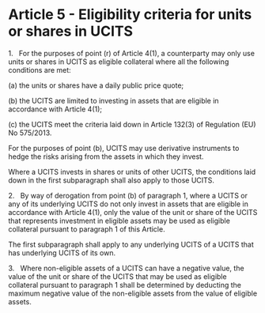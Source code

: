 # Article 5 - Eligibility criteria for units or shares in UCITS


1.   For the purposes of point (r) of Article 4(1), a counterparty may only use units or shares in UCITS as eligible collateral where all the following conditions are met:

(a) the units or shares have a daily public price quote;

(b) the UCITS are limited to investing in assets that are eligible in accordance with Article 4(1);

(c) the UCITS meet the criteria laid down in Article 132(3) of Regulation (EU) No 575/2013.

For the purposes of point (b), UCITS may use derivative instruments to hedge the risks arising from the assets in which they invest.

Where a UCITS invests in shares or units of other UCITS, the conditions laid down in the first subparagraph shall also apply to those UCITS.

2.   By way of derogation from point (b) of paragraph 1, where a UCITS or any of its underlying UCITS do not only invest in assets that are eligible in accordance with Article 4(1), only the value of the unit or share of the UCITS that represents investment in eligible assets may be used as eligible collateral pursuant to paragraph 1 of this Article.

The first subparagraph shall apply to any underlying UCITS of a UCITS that has underlying UCITS of its own.

3.   Where non-eligible assets of a UCITS can have a negative value, the value of the unit or share of the UCITS that may be used as eligible collateral pursuant to paragraph 1 shall be determined by deducting the maximum negative value of the non-eligible assets from the value of eligible assets.
